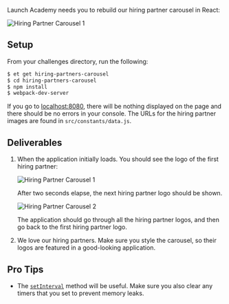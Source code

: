 Launch Academy needs you to rebuild our hiring partner carousel in React:

![Hiring Partner Carousel 1][hiring-partners-carousel-1]

## Setup
From your challenges directory, run the following:

```sh
$ et get hiring-partners-carousel
$ cd hiring-partners-carousel
$ npm install
$ webpack-dev-server
```
If you go to [localhost:8080][localhost-8080], there will be nothing displayed
on the page and there should be no errors in your console. The URLs for the
hiring partner images are found in `src/constants/data.js`.

## Deliverables

1. When the application initially loads. You should see the logo of the first
   hiring partner:

   ![Hiring Partner Carousel 1][hiring-partners-carousel-1]

   After two seconds elapse, the next hiring partner logo should be shown.

   ![Hiring Partner Carousel 2][hiring-partners-carousel-2]

   The application should go through all the hiring partner logos, and then
   go back to the first hiring partner logo.

2. We love our hiring partners. Make sure you style the carousel, so their
   logos are featured in a good-looking application.

## Pro Tips
* The [`setInterval`][mdn-setinterval] method will be useful. Make sure you
  also clear any timers that you set to prevent memory leaks.

[hiring-partners-carousel-1]: https://s3.amazonaws.com/horizon-production/images/hiring-partners-carousel-1.png
[hiring-partners-carousel-2]: https://s3.amazonaws.com/horizon-production/images/hiring-partners-carousel-2.png
[localhost-8080]: http://localhost:8080
[mdn-setinterval]: https://developer.mozilla.org/en-US/docs/Web/API/WindowTimers/setInterval

